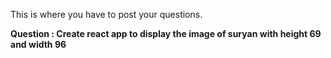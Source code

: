 
This is where you have to post your questions.

**Question : Create react app to display the image of suryan with height 69 and width 96**
